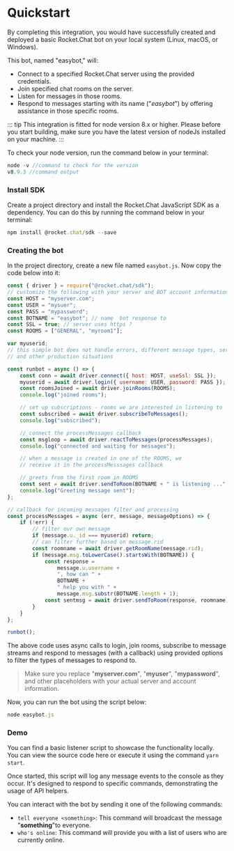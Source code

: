 # Quickstart

By completing this integration, you would have successfully created and deployed a basic Rocket.Chat bot on your local system (Linux, macOS, or Windows).

This bot, named "easybot," will:

- Connect to a specified Rocket.Chat server using the provided credentials.
- Join specified chat rooms on the server.
- Listen for messages in those rooms.
- Respond to messages starting with its name ("_easybot_") by offering assistance in those specific rooms.

::: tip
This integration is fitted for node version 8.x or higher. Please before you start building, make sure you have the latest version of nodeJs installed on your machine.
:::

To check your node version, run the command below in your terminal:

```js
node -v //command to check for the version
v8.9.3 //command output
```

### Install SDK

Create a project directory and install the Rocket.Chat JavaScript SDK as a dependency. You can do this by running the command below in your terminal:

```js
npm install @rocket.chat/sdk --save
```

### Creating the bot

In the project directory, create a new file named `easybot.js`. Now copy the code below into it:

```js
const { driver } = require("@rocket.chat/sdk");
// customize the following with your server and BOT account information
const HOST = "myserver.com";
const USER = "mysuer";
const PASS = "mypassword";
const BOTNAME = "easybot"; // name  bot response to
const SSL = true; // server uses https ?
const ROOMS = ["GENERAL", "myroom1"];

var myuserid;
// this simple bot does not handle errors, different message types, server resets
// and other production situations

const runbot = async () => {
	const conn = await driver.connect({ host: HOST, useSsl: SSL });
	myuserid = await driver.login({ username: USER, password: PASS });
	const roomsJoined = await driver.joinRooms(ROOMS);
	console.log("joined rooms");

	// set up subscriptions - rooms we are interested in listening to
	const subscribed = await driver.subscribeToMessages();
	console.log("subscribed");

	// connect the processMessages callback
	const msgloop = await driver.reactToMessages(processMessages);
	console.log("connected and waiting for messages");

	// when a message is created in one of the ROOMS, we
	// receive it in the processMesssages callback

	// greets from the first room in ROOMS
	const sent = await driver.sendToRoom(BOTNAME + " is listening ...", ROOMS[0]);
	console.log("Greeting message sent");
};

// callback for incoming messages filter and processing
const processMessages = async (err, message, messageOptions) => {
	if (!err) {
		// filter our own message
		if (message.u._id === myuserid) return;
		// can filter further based on message.rid
		const roomname = await driver.getRoomName(message.rid);
		if (message.msg.toLowerCase().startsWith(BOTNAME)) {
			const response =
				message.u.username +
				", how can " +
				BOTNAME +
				" help you with " +
				message.msg.substr(BOTNAME.length + 1);
			const sentmsg = await driver.sendToRoom(response, roomname);
		}
	}
};

runbot();
```

The above code uses async calls to login, join rooms, subscribe to message streams and respond to messages (with a callback) using provided options to filter the types of messages to respond to.

> Make sure you replace "**myserver.com**", "**myuser**", "**mypassword**", and other placeholders with your actual server and account information.

Now, you can run the bot using the script below:

```js
node easybot.js
```

### Demo

You can find a basic listener script to showcase the functionality locally. You can view the source code here or execute it using the command `yarn start`.

Once started, this script will log any message events to the console as they occur. It's designed to respond to specific commands, demonstrating the usage of API helpers.

You can interact with the bot by sending it one of the following commands:

- `tell everyone <something>`: This command will broadcast the message "**something**"to everyone.
- `who's online`: This command will provide you with a list of users who are currently online.
